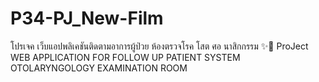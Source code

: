 # P34-PJ_New-Film
โปรเจค เว็บแอปพลิเคชันติดตามอาการผู้ป่วย ห้องตรวจโรค โสต ศอ นาสิกกรรม ✨💯
ProJect WEB APPLICATION FOR FOLLOW UP PATIENT SYSTEM  OTOLARYNGOLOGY EXAMINATION ROOM
